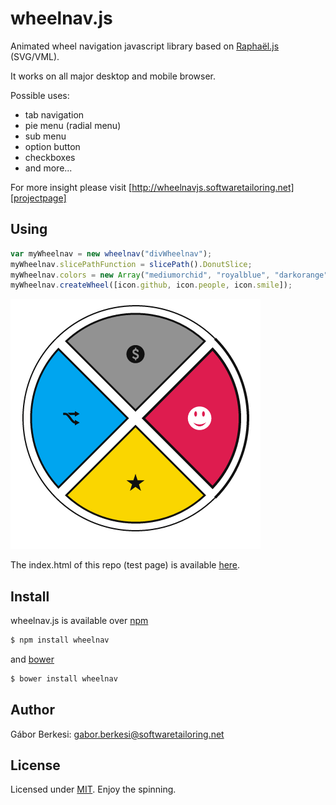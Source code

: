 wheelnav.js
===========

Animated wheel navigation javascript library based on [Raphaël.js][raphaeljs] (SVG/VML).

It works on all major desktop and mobile browser.

Possible uses:
- tab navigation
- pie menu (radial menu)
- sub menu
- option button
- checkboxes
- and more...

For more insight please visit [http://wheelnavjs.softwaretailoring.net][projectpage]

## Using

```javascript
var myWheelnav = new wheelnav("divWheelnav");
myWheelnav.slicePathFunction = slicePath().DonutSlice;
myWheelnav.colors = new Array("mediumorchid", "royalblue", "darkorange");
myWheelnav.createWheel([icon.github, icon.people, icon.smile]);
```

![sample image](media/demo.gif)

The index.html of this repo (test page) is available [here][testpage].

## Install

wheelnav.js is available over [npm][npm]

```sh
$ npm install wheelnav
```

and [bower][bower]

```sh
$ bower install wheelnav
```

## Author

Gábor Berkesi: gabor.berkesi@softwaretailoring.net

## License

Licensed under [MIT][mit]. Enjoy the spinning.

[projectpage]: http://wheelnavjs.softwaretailoring.net
[testpage]: http://wheelnavjs.softwaretailoring.net/test
[mit]: http://www.opensource.org/licenses/mit-license.php
[raphaeljs]: http://raphaeljs.com/
[npm]: https://www.npmjs.com/package/wheelnav
[bower]: http://bower.io/search/?q=wheelnav

